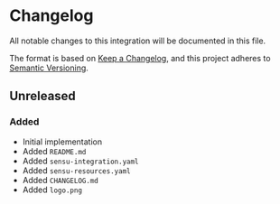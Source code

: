 # Changelog

All notable changes to this integration will be documented in this file.

The format is based on [Keep a Changelog](https://keepachangelog.com/en/1.0.0/),
and this project adheres to [Semantic Versioning](https://semver.org/spec/v2.0.0.html).

## Unreleased

### Added

* Initial implementation
* Added `README.md`
* Added `sensu-integration.yaml`
* Added `sensu-resources.yaml`
* Added `CHANGELOG.md`
* Added `logo.png`
